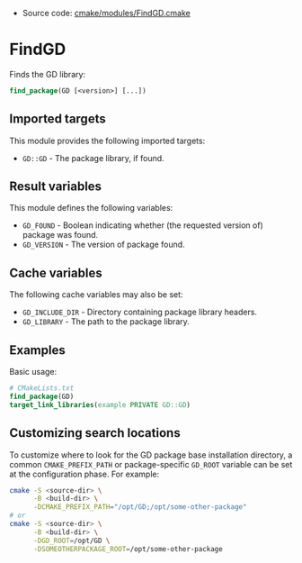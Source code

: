 <!-- This is auto-generated file. -->
* Source code: [cmake/modules/FindGD.cmake](https://github.com/petk/php-build-system/blob/master/cmake/cmake/modules/FindGD.cmake)

# FindGD

Finds the GD library:

```cmake
find_package(GD [<version>] [...])
```

## Imported targets

This module provides the following imported targets:

* `GD::GD` - The package library, if found.

## Result variables

This module defines the following variables:

* `GD_FOUND` - Boolean indicating whether (the requested version of) package was
  found.
* `GD_VERSION` - The version of package found.

## Cache variables

The following cache variables may also be set:

* `GD_INCLUDE_DIR` - Directory containing package library headers.
* `GD_LIBRARY` - The path to the package library.

## Examples

Basic usage:

```cmake
# CMakeLists.txt
find_package(GD)
target_link_libraries(example PRIVATE GD::GD)
```

## Customizing search locations

To customize where to look for the GD package base
installation directory, a common `CMAKE_PREFIX_PATH` or
package-specific `GD_ROOT` variable can be set at
the configuration phase. For example:

```sh
cmake -S <source-dir> \
      -B <build-dir> \
      -DCMAKE_PREFIX_PATH="/opt/GD;/opt/some-other-package"
# or
cmake -S <source-dir> \
      -B <build-dir> \
      -DGD_ROOT=/opt/GD \
      -DSOMEOTHERPACKAGE_ROOT=/opt/some-other-package
```
